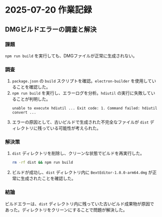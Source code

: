 # 2025-07-20 作業記録

## DMGビルドエラーの調査と解決

### 課題
`npm run build` を実行しても、DMGファイルが正常に生成されない。

### 調査
1.  `package.json` の `build` スクリプトを確認。`electron-builder` を使用していることを確認した。
2.  `npm run build` を実行し、エラーログを分析。`hdiutil` の実行に失敗していることが判明した。
    ```
    unable to execute hdiutil ... Exit code: 1. Command failed: hdiutil convert ...
    ```
3.  エラーの原因として、古いビルドで生成された不完全なファイルが `dist` ディレクトリに残っている可能性が考えられた。

### 解決策
1.  `dist` ディレクトリを削除し、クリーンな状態でビルドを再実行した。
    ```bash
    rm -rf dist && npm run build
    ```
2.  ビルドが成功し、`dist` ディレクトリ内に `BextEditor-1.0.0-arm64.dmg` が正常に生成されたことを確認した。

### 結論
ビルドエラーは、`dist` ディレクトリ内に残っていた古いビルド成果物が原因であった。ディレクトリをクリーンにすることで問題が解決した。
